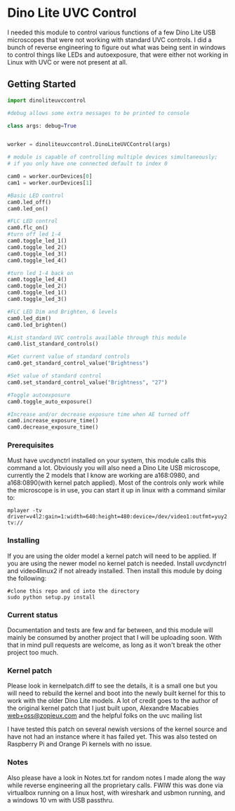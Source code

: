 # Dino Lite UVC Control

I needed this module to control various functions of a few Dino Lite USB
microscopes that were not working with standard UVC controls. I did a bunch of
reverse engineering to figure out what was being sent in windows to control
things like LEDs and autoexposure, that were either not working in Linux with
UVC or were not present at all.

## Getting Started

```python
import dinoliteuvccontrol

#debug allows some extra messages to be printed to console

class args: debug=True


worker = dinoliteuvccontrol.DinoLiteUVCControl(args)

# module is capable of controlling multiple devices simultaneously;
# if you only have one connected default to index 0

cam0 = worker.ourDevices[0]
cam1 = worker.ourDevices[1]

#Basic LED control
cam0.led_off()
cam0.led_on()

#FLC LED control
cam0.flc_on()
#turn off led 1-4
cam0.toggle_led_1()
cam0.toggle_led_2()
cam0.toggle_led_3()
cam0.toggle_led_4()

#turn led 1-4 back on
cam0.toggle_led_4()
cam0.toggle_led_2()
cam0.toggle_led_1()
cam0.toggle_led_3()

#FLC LED Dim and Brighten, 6 levels
cam0.led_dim()
cam0.led_brighten()

#List standard UVC controls available through this module
cam0.list_standard_controls()

#Get current value of standard controls
cam0.get_standard_control_value("Brightness")

#Set value of standard control
cam0.set_standard_control_value("Brightness", "27")

#Toggle autoexposure
cam0.toggle_auto_exposure()

#Increase and/or decrease exposure time when AE turned off
cam0.increase_exposure_time()
cam0.decrease_exposure_time()
```

### Prerequisites

Must have uvcdynctrl installed on your system, this module calls this command a
lot. Obviously you will also need a Dino Lite USB microscope, currently the 2
models that I know are working are a168:0980, and a168:0890(with kernel patch
applied). Most of the controls only work while the microscope is in use, you
can start it up in linux with a command similar to:

```shell
mplayer -tv driver=v4l2:gain=1:width=640:height=480:device=/dev/video1:outfmt=yuy2 tv://
```

### Installing

If you are using the older model a kernel patch will need to be applied. If you
are using the newer model no kernel patch is needed. Install uvcdynctrl and
video4linux2 if not already installed. Then install this module by doing the
following:

```shell
#clone this repo and cd into the directory
sudo python setup.py install
```

### Current status

Documentation and tests are few and far between, and this module will mainly be
consumed by another project that I will be uploading soon. With that in mind
pull requests are welcome, as long as it won't break the other project too
much.

### Kernel patch

Please look in kernelpatch.diff to see the details, it is a small one but you
will need to rebuild the kernel and boot into the newly built kernel for this
to work with the older Dino Lite models. A lot of credit goes to the author of
the original kernel patch that I just built upon, Alexandre Macabies
<web+oss@zopieux.com> and the helpful folks on the uvc mailing list

I have tested this patch on several newish versions of the kernel source and
have not had an instance where it has failed yet. This was also tested on
Raspberry Pi and Orange Pi kernels with no issue.

### Notes

Also please have a look in Notes.txt for random notes I made along the way
while reverse engineering all the proprietary calls. FWIW this was done via
virtualbox running on a linux host, with wireshark and usbmon running, and a
windows 10 vm with USB passthru.
